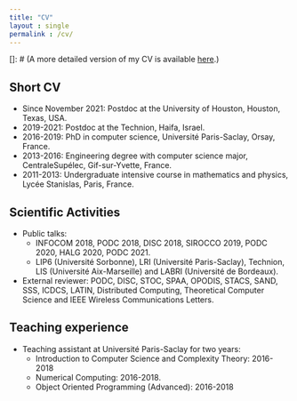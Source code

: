 ```yaml
---
title: "CV"
layout : single
permalink : /cv/
---
```


[]: # (A more detailed version of my CV is available [here](../assets/cv.pdf).)

## Short CV

* Since November 2021: Postdoc at the University of Houston, Houston, Texas, USA.
* 2019-2021: Postdoc at the Technion, Haifa, Israel.
* 2016-2019: PhD in computer science, Université Paris-Saclay, Orsay, France.
* 2013-2016: Engineering degree with computer science major, CentraleSupélec, Gif-sur-Yvette, France.
* 2011-2013: Undergraduate intensive course in mathematics and physics, Lycée Stanislas, Paris, France.

## Scientific Activities

* Public talks:
	* INFOCOM 2018, PODC 2018, DISC 2018, SIROCCO 2019, PODC 2020, HALG 2020, PODC 2021.
	* LIP6 (Université Sorbonne), LRI (Université Paris-Saclay), Technion, LIS (Université Aix-Marseille) and LABRI (Université de Bordeaux).
* External reviewer: PODC, DISC, STOC, SPAA, OPODIS, STACS, SAND, SSS, ICDCS, LATIN, Distributed Computing, Theoretical Computer Science and IEEE Wireless Communications Letters.

## Teaching experience

* Teaching assistant at Université Paris-Saclay for two years:
	* Introduction to Computer Science and Complexity Theory: 2016-2018
	* Numerical Computing: 2016-2018.
	* Object Oriented Programming (Advanced): 2016-2018